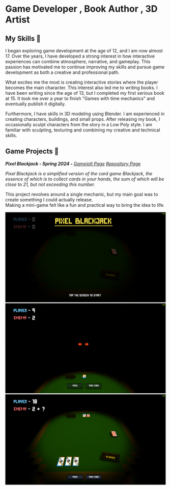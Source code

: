 # Game Developer , Book Author , 3D Artist 

## My Skills 🧠
I began exploring game development at the age of 12, and I am now almost 17. Over the years, I have developed a strong interest in how interactive experiences can combine atmosphere, narrative, and gameplay. This passion has motivated me to continue improving my skills and pursue game development as both a creative and professional path.  

What excites me the most is creating interactive stories where the player becomes the main character.  This interest also led me to writing books. I have been writing since the age of 13, but I completed my first serious book at 15. It took me over a year to finish "Games with time mechanics" and eventually publish it digitally.

Furthermore, I have skills in 3D modeling using Blender. I am experienced in creating characters, buildings, and small props. After releasing my book, I occasionally sculpt characters from the story in a Low Poly style. I am familiar with sculpting, texturing and combining my creative and technical skills.

## Game Projects 🎲
***Pixel Blackjack  - Spring 2024 -***
[*Gamejolt Page*](https://gamejolt.com/games/pixel_blackjack/887560)
[*Repository Page*](https://github.com/blackhats-games/Pixel-Blackjack)

*Pixel Blackjack is a simplified version of the card game Blackjack, the essence of which is to collect cards in your hands, the sum of which will be close to 21, but not exceeding this number.*

This project revolves around a single mechanic, but my main goal was to create something I could actually release.  
Making a mini-game felt like a fun and practical way to bring the idea to life.

![Screenshot 1](/assets/Pixel_Blackjack_1.png)
![Screenshot 2](/assets/Pixel_Blackjack_2.png)
![Screenshot 3](/assets/Pixel_Blackjack_3.png)
